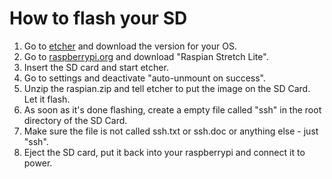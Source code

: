 # How to flash your SD

1. Go to [etcher](https://etcher.io/) and download the version for your OS.
2. Go to [raspberrypi.org](https://www.raspberrypi.org/downloads/raspbian/) and download "Raspian Stretch Lite".
3. Insert the SD card and start etcher.
4. Go to settings and deactivate "auto-unmount on success".
5. Unzip the raspian.zip and tell etcher to put the image on the SD Card. Let it flash.
6. As soon as it's done flashing, create a empty file called "ssh" in the root directory of the SD Card.
7. Make sure the file is not called ssh.txt or ssh.doc or anything else - just "ssh".
8. Eject the SD card, put it back into your raspberrypi and connect it to power.
